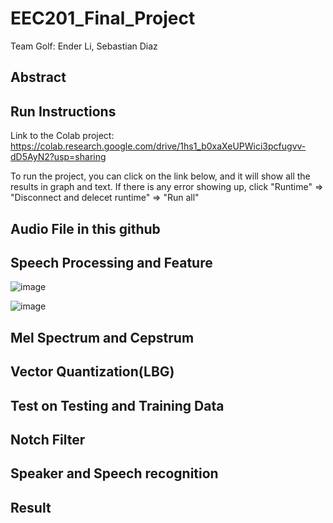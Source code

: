 # EEC201_Final_Project
Team Golf: Ender Li, Sebastian Diaz 

## Abstract




## Run Instructions

Link to the Colab project: https://colab.research.google.com/drive/1hs1_b0xaXeUPWici3pcfugvv-dD5AyN2?usp=sharing

To run the project, you can click on the link below, and it will show all the results in graph and text. If there is any error showing up, click "Runtime" => "Disconnect and delecet runtime" => "Run all"

## Audio File in this github


## Speech Processing and Feature
![image](https://github.com/user-attachments/assets/1b4cd0fc-38e5-416e-ae89-0c4837229ce8)


![image](https://github.com/user-attachments/assets/4c564ba8-bbf8-4c9d-a8a6-a921f4fed033)



## Mel Spectrum and Cepstrum

## Vector Quantization(LBG)

## Test on Testing and Training Data

## Notch Filter

## Speaker and Speech recognition 

## Result
